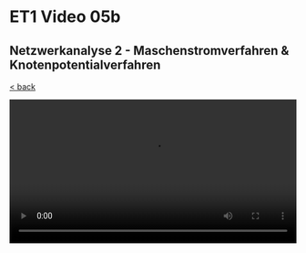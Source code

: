 # ET1 Video 05b

## Netzwerkanalyse 2 - Maschenstromverfahren & Knotenpotentialverfahren

[< back](./README.md)

<style>
  video {
    width: 100%;
  }
</style>

<video controls controlsList="nodownload">
  <source src="https://storage.googleapis.com/ree-server-videos/ET1_video_05b.mp4" type="video/mp4">
  Your browser does not support the video tag.
</video>
